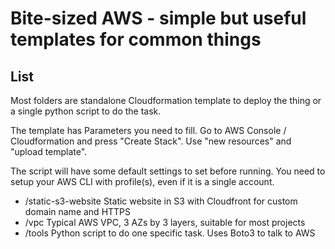 # Bite-sized AWS - simple but useful templates for common things


## List

Most folders are standalone Cloudformation template to deploy the thing or a single python script to do the task.

The template has Parameters you need to fill. Go to AWS Console / Cloudformation and press "Create Stack". Use "new resources" and "upload template". 

The script will have some default settings to set before running. You need to setup your AWS CLI with profile(s), even if it is a single account.

-  /static-s3-website    Static website in S3 with Cloudfront for custom domain name and HTTPS
-  /vpc                  Typical AWS VPC, 3 AZs by 3 layers, suitable for most projects
-  /tools                Python script to do one specific task. Uses Boto3 to talk to AWS